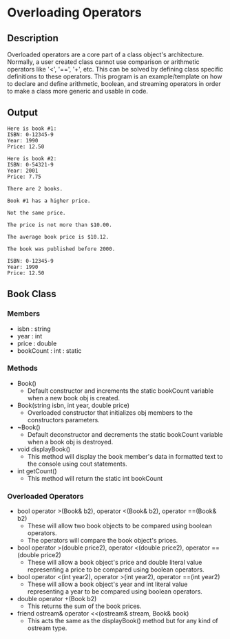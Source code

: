 # Overloading Operators

## Description
Overloaded operators are a core part of a class object's architecture. Normally, a user created class cannot use comparison or arithmetic operators like '<', '==', '+', etc. This can be solved by defining class specific definitions to these operators. This program is an example/template on how to declare and define arithmetic, boolean, and streaming operators in order to make a class more generic and usable in code.

## Output
```
Here is book #1:
ISBN: 0-12345-9
Year: 1990
Price: 12.50

Here is book #2:
ISBN: 0-54321-9
Year: 2001
Price: 7.75

There are 2 books.

Book #1 has a higher price.

Not the same price.

The price is not more than $10.00.

The average book price is $10.12.

The book was published before 2000.

ISBN: 0-12345-9
Year: 1990
Price: 12.50
```

## Book Class
### Members
- isbn : string
- year : int
- price : double
- bookCount : int : static

### Methods
- Book()
  - Default constructor and increments the static bookCount variable when a new book obj is created.
- Book(string isbn, int year, double price)
  - Overloaded constructor that initializes obj members to the constructors parameters.
- ~Book()
  - Default deconstructor and decrements the static bookCount variable when a book obj is destroyed.
- void displayBook()
  - This method will display the book member's data in formatted text to the console using cout statements.
- int getCount()
  - This method will return the static int bookCount

### Overloaded Operators
- bool operator >(Book& b2), operator <(Book& b2), operator ==(Book& b2)
  - These will allow two book objects to be compared using boolean operators.
  - The operators will compare the book object's prices.
- bool operator >(double price2), operator <(double price2), operator ==(double price2)
  - These will allow a book object's price and double literal value representing a price to be compared using boolean operators.
- bool operator <(int year2), operator >(int year2), operator ==(int year2)
  - These will allow a book object's year and int literal value representing a year to be compared using boolean operators.
- double operator +(Book b2)
  - This returns the sum of the book prices.
- friend ostream& operator <<(ostream& stream, Book& book)
  - This acts the same as the displayBook() method but for any kind of ostream type.
